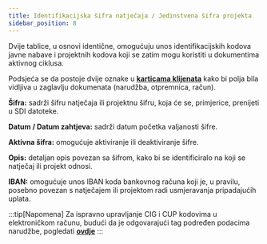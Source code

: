 ```yaml
---
title: Identifikacijska šifra natječaja / Jedinstvena šifra projekta
sidebar_position: 8
---
```


Dvije tablice, u osnovi identične, omogućuju unos identifikacijskih kodova javne nabave i projektnih kodova koji se zatim mogu koristiti u dokumentima aktivnog ciklusa.

Podsjeća se da postoje dvije oznake u [**karticama klijenata**](/docs/erp-home/registers/contacts/create-new-contact/accounting-data/customer-vendors-data/fiscal-information) kako bi polja bila vidljiva u zaglavlju dokumenata (narudžba, otpremnica, račun).

**Šifra:** sadrži šifru natječaja ili projektnu šifru, koja će se, primjerice, prenijeti u SDI datoteke.

**Datum / Datum zahtjeva:** sadrži datum početka valjanosti šifre.

**Aktivna šifra:** omogućuje aktiviranje ili deaktiviranje šifre.

**Opis:** detaljan opis povezan sa šifrom, kako bi se identificiralo na koji se natječaj ili projekt odnosi.

**IBAN:** omogućuje unos IBAN koda bankovnog računa koji je, u pravilu, posebno povezan s natječajem ili projektom radi usmjeravanja pripadajućih uplata.

:::tip[Napomena]
Za ispravno upravljanje CIG i CUP kodovima u elektroničkom računu, budući da je odgovarajući tag podređen podacima narudžbe, pogledati [**ovdje**](/docs/finance-area/e-invoice/configuration_einvoice)
:::
